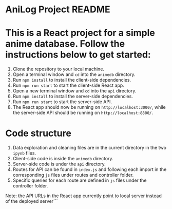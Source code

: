 # AniLog Project README

# This is a React project for a simple anime database. Follow the instructions below to get started:

1. Clone the repository to your local machine.
2. Open a terminal window and `cd` into the `animedb` directory.
3. Run `npm install` to install the client-side dependencies.
4. Run `npm run start` to start the client-side React app.
5. Open a new terminal window and `cd` into the `api` directory.
6. Run `npm install` to install the server-side dependencies.
7. Run `npm run start` to start the server-side API.
8. The React app should now be running on `http://localhost:3000/`, while the server-side API should be running on `http://localhost:8800/`.

# Code structure

1. Data exploration and cleaning files are in the current directory in the two `ipynb` files.
2. Client-side code is inside the `animedb` directory.
3. Server-side code is under the `api` directory.
4. Routes for API can be found in `index.js` and following each import in the corresponding `js` files under routes and controller folder. 
5. Specific queries for each route are defined in `js` files under the controller folder.

Note: the API URLs in the React app currently point to local server instead of the deployed server```
